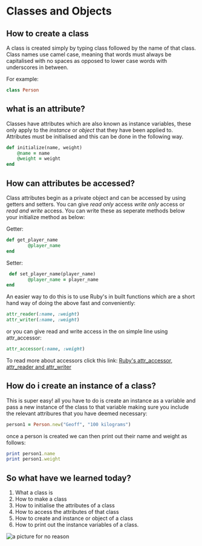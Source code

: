 # Classes and Objects


## How to create a class

A class is created simply by typing class followed by the name of that class. Class names use camel case, meaning that words must always be capitalised with no spaces as opposed to lower case words with underscores in between. 

For example: 

``` ruby
class Person
```

## what is an attribute? 

Classes have attributes which are also known as instance variables, these only apply to the *instance* or *object* that they have been applied to. Attributes must be initialised and this can be done in the following way.

``` ruby
def initialize(name, weight)
    @name = name
    @weight = weight
end
```

## How can attributes be accessed? 

Class attributes begin as a private object and can be accessed by using getters and setters. You can give *read only* access *write only* access or *read and write* access. You can write these as seperate methods below your initialize method as below: 

Getter:
``` ruby
def get_player_name
        @player_name
end
```
Setter:
```ruby
 def set_player_name(player_name)
        @player_name = player_name
end
```
An easier way to do this is to use Ruby's in built functions which are a short hand way of doing the above fast and conveniently: 
```ruby
attr_reader(:name, :weight)
attr_writer(:name, :weight)
```
or you can give read and write access in the on simple line using attr_accessor:
``` ruby
attr_accessor(:name, :weight)
```

To read more about accessors click this link: [Ruby's attr_accessor, attr_reader and attr_writer](https://mixandgo.com/learn/ruby_attr_accessor_attr_reader_attr_writer "An article about accessors")

## How do i create an instance of a class? 

This is super easy! all you have to do is create an instance as a variable and pass a new instance of the class to that variable making sure you include the relevant attribures that you have deemed necessary:

```ruby
person1 = Person.new("Geoff", "100 kilograms")
```

once a person is created we can then print out their name and weight as follows: 
```ruby
print person1.name
print person1.weight
```
## So what have we learned today? 

1. What a class is
2. How to make a class
3. How to initialise the attributes of a class
4. How to access the attributes of that class
5. How to create and instance or object of a class
6. How to print out the instance variables of a class. 

![a picture for no reason](https://imagesvc.timeincapp.com/v3/mm/image?url=https%3A%2F%2Ftimedotcom.files.wordpress.com%2F2014%2F11%2Fpotato.jpg&w=800&c=sc&poi=face&q=85 "Here is an image of a potato for no reason")